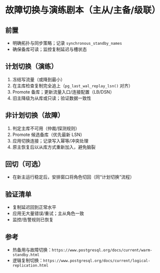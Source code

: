 # 故障切换与演练剧本（主从/主备/级联）

## 前置
- 明确拓扑与同步策略；记录 `synchronous_standby_names`
- 确保备库可读；监控复制延迟与槽状态

## 计划切换（演练）
1) 冻结写流量（或降到最小）
2) 在主库检查复制完全追上（`pg_last_wal_replay_lsn()` 对齐）
3) Promote 备库；更新流量入口/连接配置（LB/DSN）
4) 旧主降级为从库或只读；验证数据一致性

## 非计划切换（故障）
1) 判定主库不可用（仲裁/探测规则）
2) Promote 候选备库（优先最新 LSN）
3) 应用切换连接；记录写入幂等/冲突处理
4) 原主恢复后以从库方式重新加入，避免脑裂

## 回切（可选）
- 在新主运行稳定后，安排窗口将角色切回（同“计划切换”流程）

## 验证清单
- 复制延迟回到正常水平
- 应用无大量错误/重试；主从角色一致
- 监控/告警规则已恢复

## 参考
- 热备用与故障切换：`https://www.postgresql.org/docs/current/warm-standby.html`
- 逻辑复制切换：`https://www.postgresql.org/docs/current/logical-replication.html`
